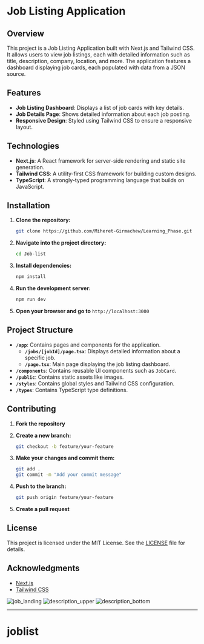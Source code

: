 # Job Listing Application

## Overview

This project is a Job Listing Application built with Next.js and Tailwind CSS. It allows users to view job listings, each with detailed information such as title, description, company, location, and more. The application features a dashboard displaying job cards, each populated with data from a JSON source.

## Features

- **Job Listing Dashboard**: Displays a list of job cards with key details.
- **Job Details Page**: Shows detailed information about each job posting.
- **Responsive Design**: Styled using Tailwind CSS to ensure a responsive layout.

## Technologies

- **Next.js**: A React framework for server-side rendering and static site generation.
- **Tailwind CSS**: A utility-first CSS framework for building custom designs.
- **TypeScript**: A strongly-typed programming language that builds on JavaScript.

## Installation

1. **Clone the repository:**

    ```bash
    git clone https://github.com/Miheret-Girmachew/Learning_Phase.git
    ```

2. **Navigate into the project directory:**

    ```bash
    cd Job-list
    ```

3. **Install dependencies:**

    ```bash
    npm install
    ```

4. **Run the development server:**

    ```bash
    npm run dev
    ```

5. **Open your browser and go to** `http://localhost:3000`

## Project Structure

- **`/app`**: Contains pages and components for the application.
  - **`/jobs/[jobId]/page.tsx`**: Displays detailed information about a specific job.
  - **`/page.tsx`**: Main page displaying the job listing dashboard.
- **`/components`**: Contains reusable UI components such as `JobCard`.
- **`/public`**: Contains static assets like images.
- **`/styles`**: Contains global styles and Tailwind CSS configuration.
- **`/types`**: Contains TypeScript type definitions.


## Contributing

1. **Fork the repository**
2. **Create a new branch:**

    ```bash
    git checkout -b feature/your-feature
    ```

3. **Make your changes and commit them:**

    ```bash
    git add .
    git commit -m "Add your commit message"
    ```

4. **Push to the branch:**

    ```bash
    git push origin feature/your-feature
    ```

5. **Create a pull request**

## License

This project is licensed under the MIT License. See the [LICENSE](LICENSE) file for details.

## Acknowledgments

- [Next.js](https://nextjs.org/)
- [Tailwind CSS](https://tailwindcss.com/)

![job_landing](https://github.com/user-attachments/assets/77b45c64-0eb5-426c-9523-4a46267d2ddf)
![description_upper](https://github.com/user-attachments/assets/f871bcc1-e71b-4903-96e8-3cb6b6321ae2)
![description_bottom](https://github.com/user-attachments/assets/d0ad8884-0c40-4603-ae77-38bdf0ff0360)


---


# joblist

